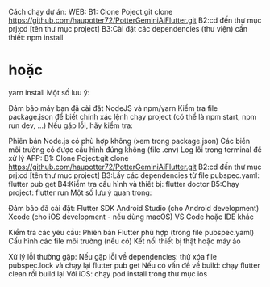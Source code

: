 Cách chạy dự án:
WEB:
B1: Clone Poject:git clone https://github.com/haupotter72/PotterGeminiAiFlutter.git
B2:cd đến thư mục prj:cd [tên thư mục project]
B3:Cài đặt các dependencies (thư viện) cần thiết:
npm install
# hoặc
yarn install
Một số lưu ý:

Đảm bảo máy bạn đã cài đặt NodeJS và npm/yarn
Kiểm tra file package.json để biết chính xác lệnh chạy project (có thể là npm start, npm run dev, ...)
Nếu gặp lỗi, hãy kiểm tra:

Phiên bản Node.js có phù hợp không (xem trong package.json)
Các biến môi trường có được cấu hình đúng không (file .env)
Log lỗi trong terminal để xử lý
APP:
B1: Clone Poject:git clone https://github.com/haupotter72/PotterGeminiAiFlutter.git
B2:cd đến thư mục prj:cd [tên thư mục project]
B3:Lấy các dependencies từ file pubspec.yaml:
flutter pub get
B4:Kiểm tra cấu hình và thiết bị:
flutter doctor
B5:Chạy project:
flutter run
Một số lưu ý quan trọng:

Đảm bảo đã cài đặt:
Flutter SDK
Android Studio (cho Android development)
Xcode (cho iOS development - nếu dùng macOS)
VS Code hoặc IDE khác

Kiểm tra các yêu cầu:
Phiên bản Flutter phù hợp (trong file pubspec.yaml)
Cấu hình các file môi trường (nếu có)
Kết nối thiết bị thật hoặc máy ảo

Xử lý lỗi thường gặp:
Nếu gặp lỗi về dependencies: thử xóa file pubspec.lock và chạy lại flutter pub get
Nếu có vấn đề về build: chạy flutter clean rồi build lại
Với iOS: chạy pod install trong thư mục ios
